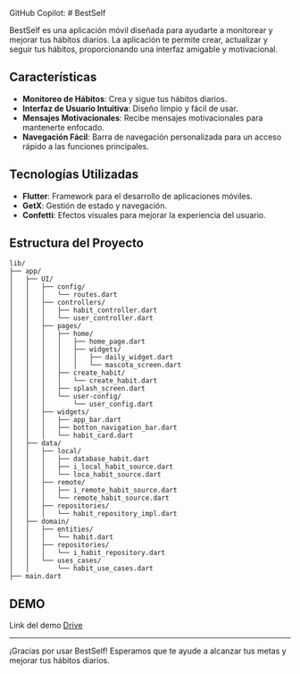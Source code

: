 GitHub Copilot: # BestSelf

BestSelf es una aplicación móvil diseñada para ayudarte a monitorear y mejorar tus hábitos diarios. La aplicación te permite crear, actualizar y seguir tus hábitos, proporcionando una interfaz amigable y motivacional.

## Características

- **Monitoreo de Hábitos**: Crea y sigue tus hábitos diarios.
- **Interfaz de Usuario Intuitiva**: Diseño limpio y fácil de usar.
- **Mensajes Motivacionales**: Recibe mensajes motivacionales para mantenerte enfocado.
- **Navegación Fácil**: Barra de navegación personalizada para un acceso rápido a las funciones principales.

## Tecnologías Utilizadas

- **Flutter**: Framework para el desarrollo de aplicaciones móviles.
- **GetX**: Gestión de estado y navegación.
- **Confetti**: Efectos visuales para mejorar la experiencia del usuario.

## Estructura del Proyecto

```plaintext
lib/
├── app/
│   ├── UI/
│   │   ├── config/
│   │   │   └── routes.dart
│   │   ├── controllers/
│   │   │   ├── habit_controller.dart
│   │   │   └── user_controller.dart
│   │   ├── pages/
│   │   │   ├── home/
│   │   │   │   ├── home_page.dart
│   │   │   │   ├── widgets/
│   │   │   │   │   ├── daily_widget.dart
│   │   │   │   │   └── mascota_screen.dart
│   │   │   ├── create_habit/
│   │   │   │   └── create_habit.dart
│   │   │   ├── splash_screen.dart
│   │   │   └── user-config/
│   │   │       └── user_config.dart
│   │   ├── widgets/
│   │   │   ├── app_bar.dart
│   │   │   ├── botton_navigation_bar.dart
│   │   │   └── habit_card.dart
│   ├── data/
│   │   ├── local/
│   │   │   ├── database_habit.dart
│   │   │   ├── i_local_habit_source.dart
│   │   │   └── loca_habit_source.dart
│   │   ├── remote/
│   │   │   ├── i_remote_habit_source.dart
│   │   │   └── remote_habit_source.dart
│   │   ├── repositories/
│   │   │   └── habit_repository_impl.dart
│   ├── domain/
│   │   ├── entities/
│   │   │   └── habit.dart
│   │   ├── repositories/
│   │   │   └── i_habit_repository.dart
│   │   └── uses_cases/
│   │       └── habit_use_cases.dart
├── main.dart
```


## DEMO

Link del demo [Drive](https://github.com/CUBILLOSCRISTIAN)

---

¡Gracias por usar BestSelf! Esperamos que te ayude a alcanzar tus metas y mejorar tus hábitos diarios.
